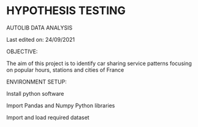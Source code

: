 # HYPOTHESIS TESTING
AUTOLIB DATA ANALYSIS

Last edited on: 24/09/2021

OBJECTIVE:

The aim of this project is to identify car sharing service patterns focusing on popular hours, stations and cities of France

ENVIRONMENT SETUP:

Install python software

Import Pandas and Numpy Python libraries

Import and load required dataset
